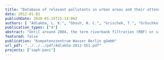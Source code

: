 ```yaml
---
title: "Database of relevant pollutants in urban areas and their attenuation at RBF sites. Deliverable 1.1"
date: 2012-01-01
publishDate: 2020-05-25T15:14:06Z
authors: [ "Adlakha, L. K.", "Ghosh, N. C.", "Grischek, T.", "Gröschke, M.", "Grützmacher, G.", "Gulati, A.", "Jain, C. K.", "Kimothi, P. C.", "Kumar, P.", "Mehrotra, I.", "Mittal, S.", "Patwal, P. S.", "Rohilla, R. K.", "Ronghang, M.", "Sandhu, C.", "Singh, H.", "sprenger", "Voltz, T. J." ]
publication_types: ["4"]
abstract: "Until around 2004, the term riverbank filtration (RBF) or simply bank filtration (BF, a unified term for river and lake bank / bed filtration) was not commonly used in context to drinking water supply in India. The abundant recharge of traditional dug wells (used for drinking and irrigation) located near surface water bodies (mainly rivers but also some lakes) by very low-turbidity water via natural bank filtration during and after the monsoon has been recognised in India for a very long time. Induced bank filtration has been suggested in the 1970s to address the growing agricultural irrigation demand in the alluvial plains along the Ganga River by inducing recharge from surface water bodies during and after the monsoon (Chaturvedi and Srivastava 1979). Documented evidence till date suggests that induced bank filtration has been used in India for at least 56 years, although even older BF systems may exist. In Nainital, bank filtrate has been abstracted from Nainital Lake since 1956 (Kimothi et al. 2012). BF supplements existing surface and groundwater abstraction for drinking water supply in the cities of Ahmedabad (by the Sabarmati River), Delhi and Mathura (Yamuna) and Nainital (Nainital Lake); on the other hand in Haridwar and Patna (Ganga), and Medinipur and Kharagpur (Kangsabati), BF is used as an alternative to surface water abstraction and to supplement groundwater abstraction (Sandhu et al. 2012). Considering the continuously growing demand for drinking water in sufficient quantities, the emphasis at many BF sites has traditionally been on maximising the volumes of raw water abstracted. Furthermore, the results of a fact-finding study (Ray and Ojha 2005) on the use of BF for drinking water production in India on one hand confirmed that a number of river-side communities have been already using BF for a long time, but that on the other hand only scarce information on the hydrogeological conditions and water quality of these BF sites existed. Holistic investigations on water quality aspects and sustainability (qualitative and quantitative) of these existing BF sites began only after 2004. Water quality investigations conducted at the BF sites of Srinagar by the Alaknanda river (Ronghang et al. 2011), Haridwar and Nainital (Dash et al. 2008, 2010; Sandhu et al. 2011a), Delhi (Sprenger et al. 2008; Lorenzen et al. 2010) and Mathura (Singh et al. 2010; Kumar et al. 2012) and Patna (Sandhu et al. 2011b) showed that the main advantage of using BF in comparison to direct surface water abstraction lies in the removal of pathogens and turbidity. The surface water concentration of trace organic contaminants and their removal at the investigated sites has not been widely investigated, but has shown to be high at sites in Delhi and Mathura (Sprenger et al. 2008; Singh et al. 2010). For conventional treatment, high concentrations of organic contaminants requires high (40–60 mg/L) doses of chlorine prior to flocculation thus creating a greater risk for formation of carcinogenic disinfection by-products, as reported in Mathura (Singh et al. 2010; Kumar et al. 2012). In such situations BF is advantageous as a pre-treatment in order to reduce the necessary doses of chlorine prior to flocculation. Additional advantages of BF may also be seen during the monsoon season principally in the removal of turbidity and pathogens, as well as in the removal of color and dissolved organic carbon (DOC), UV absorbance, turbidity, total and thermotolerant coliform counts, endocrine disruptor compounds and organochlorine pesticides (Dash et al. 2008, 2010; Sandhu et al. 2011a; Thakur et al. 2009a, 2009b; Sprenger et al. 2011; Mutiyar et al. 2011). BF, however, does not present an absolute barrier to other substances of concern (e.g. ammonium) and some inorganic trace elements may even be mobilized. This has been observed in Delhi which has poor surface water quality (Sprenger et al. 2008), at which extensive post-treatment is applied to remove high levels of ammonium. The objective of this deliverable is to provide an overview of known BF schemes in urban areas of India where the abstraction of bank filtrate is intentional. The main water quality issues of concern are highlighted. Related published and unpublished data, as well as new data collected since the commencement of the Saph Pani project in October 2011, is presented for the BF schemes in Haridwar, Nainital, Srinagar (by the Alaknanda river in Uttarakhand), Delhi Mathura and Satpuli (by the Eastern Nayar river in Uttarakhand)."
featured: false
publication: "Kompetenzzentrum Wasser Berlin gGmbH"
url_pdf: "../../../pdf/Adlakha-2012-551.pdf"
projects: ["saph-pani"]
---
```


